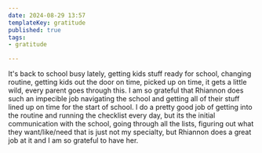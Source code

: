 ```yaml
---
date: 2024-08-29 13:57
templateKey: gratitude
published: true
tags:
- gratitude

---
```


It's back to school busy lately, getting kids stuff ready for school, changing
routine, getting kids out the door on time, picked up on time, it gets a little
wild, every parent goes through this.  I am so grateful that Rhiannon does such
an impecible job navigating the school and getting all of their stuff lined up
on time for the start of school.  I do a pretty good job of getting into the
routine and running the checklist every day, but its the initial communication
with the school, going through all the lists, figuring out what they
want/like/need that is just not my specialty, but Rhiannon does a great job at
it and I am so grateful to have her.
